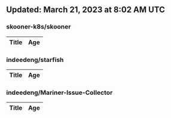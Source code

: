 ## Updated: March 21, 2023 at 8:02 AM UTC


### skooner-k8s/skooner
|**Title**|**Age**|
|:----|:----|


### indeedeng/starfish
|**Title**|**Age**|
|:----|:----|


### indeedeng/Mariner-Issue-Collector
|**Title**|**Age**|
|:----|:----|